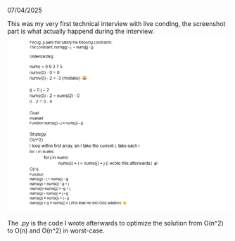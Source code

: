 
07/04/2025

This was my very first technical interview with live conding, 
the screenshot part is what actually happend during the interview.
![screenshot](./screenshot.png)

The .py is the code I wrote afterwards to optimize the solution from O(n^2) to O(n) and O(n^2) in worst-case.